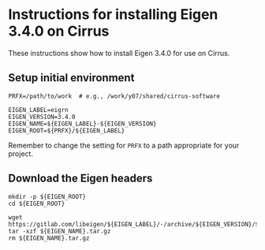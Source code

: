 Instructions for installing Eigen 3.4.0 on Cirrus
=================================================

These instructions show how to install Eigen 3.4.0 for use on Cirrus.


Setup initial environment
-------------------------

```
PRFX=/path/to/work  # e.g., /work/y07/shared/cirrus-software

EIGEN_LABEL=eigrn
EIGEN_VERSION=3.4.0
EIGEN_NAME=${EIGEN_LABEL}-${EIGEN_VERSION}
EIGEN_ROOT=${PRFX}/${EIGEN_LABEL}
```

Remember to change the setting for `PRFX` to a path appropriate for your project.


Download the Eigen headers
--------------------------

```
mkdir -p ${EIGEN_ROOT}
cd ${EIGEN_ROOT}

wget https://gitlab.com/libeigen/${EIGEN_LABEL}/-/archive/${EIGEN_VERSION}/${EIGEN_NAME}.tar.gz
tar -xzf ${EIGEN_NAME}.tar.gz
rm ${EIGEN_NAME}.tar.gz
```
